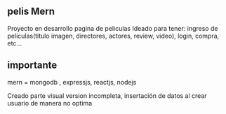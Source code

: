 ## pelis Mern

  Proyecto en desarrollo pagina de peliculas Ideado para tener: ingreso de peliculas(titulo imagen, directores, actores, review, video), login, compra, etc...
  
  ## importante
  
  mern = mongodb , expressjs, reactjs, nodejs
  
  Creado parte visual version incompleta, insertación de datos al crear usuario de manera no optima
